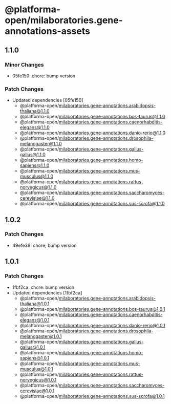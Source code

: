 # @platforma-open/milaboratories.gene-annotations-assets

## 1.1.0

### Minor Changes

- 05fe150: chore: bump version

### Patch Changes

- Updated dependencies [05fe150]
  - @platforma-open/milaboratories.gene-annotations.arabidopsis-thaliana@1.1.0
  - @platforma-open/milaboratories.gene-annotations.bos-taurus@1.1.0
  - @platforma-open/milaboratories.gene-annotations.caenorhabditis-elegans@1.1.0
  - @platforma-open/milaboratories.gene-annotations.danio-rerio@1.1.0
  - @platforma-open/milaboratories.gene-annotations.drosophila-melanogaster@1.1.0
  - @platforma-open/milaboratories.gene-annotations.gallus-gallus@1.1.0
  - @platforma-open/milaboratories.gene-annotations.homo-sapiens@1.1.0
  - @platforma-open/milaboratories.gene-annotations.mus-musculus@1.1.0
  - @platforma-open/milaboratories.gene-annotations.rattus-norvegicus@1.1.0
  - @platforma-open/milaboratories.gene-annotations.saccharomyces-cerevisiae@1.1.0
  - @platforma-open/milaboratories.gene-annotations.sus-scrofa@1.1.0

## 1.0.2

### Patch Changes

- 49efe39: chore; bump version

## 1.0.1

### Patch Changes

- 1fbf2ca: chore: bump version
- Updated dependencies [1fbf2ca]
  - @platforma-open/milaboratories.gene-annotations.arabidopsis-thaliana@1.0.1
  - @platforma-open/milaboratories.gene-annotations.bos-taurus@1.0.1
  - @platforma-open/milaboratories.gene-annotations.caenorhabditis-elegans@1.0.1
  - @platforma-open/milaboratories.gene-annotations.danio-rerio@1.0.1
  - @platforma-open/milaboratories.gene-annotations.drosophila-melanogaster@1.0.1
  - @platforma-open/milaboratories.gene-annotations.gallus-gallus@1.0.1
  - @platforma-open/milaboratories.gene-annotations.homo-sapiens@1.0.1
  - @platforma-open/milaboratories.gene-annotations.mus-musculus@1.0.1
  - @platforma-open/milaboratories.gene-annotations.rattus-norvegicus@1.0.1
  - @platforma-open/milaboratories.gene-annotations.saccharomyces-cerevisiae@1.0.1
  - @platforma-open/milaboratories.gene-annotations.sus-scrofa@1.0.1
